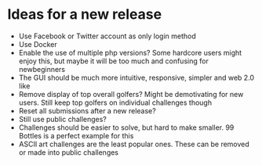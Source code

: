 # Ideas for a new release

* Use Facebook or Twitter account as only login method
* Use Docker
* Enable the use of multiple php versions? Some hardcore users might enjoy this, but maybe it will be too much and confusing for newbeginners
* The GUI should be much more intuitive, responsive, simpler and web 2.0 like
* Remove display of top overall golfers? Might be demotivating for new users. Still keep top golfers on individual challenges though
* Reset all submissions after a new release? 
* Still use public challenges?
* Challenges should be easier to solve, but hard to make smaller. 99 Bottles is a perfect example for this
* ASCII art challenges are the least popular ones. These can be removed or made into public challenges
